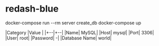 # redash-blue

docker-compose run --rm server create_db
docker-compose up

|Category |Value |
|+--|+--|
|Name|	MySQL|
|Host|	mysql|
|Port|	3306|
|User|	root|
|Password|	-|
|Database Name|	world|

